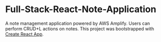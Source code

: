 # Full-Stack-React-Note-Application
A note management application powered by AWS Amplify. Users can perform CRUD+L actions on notes. 
This project was bootstrapped with [Create React App]([url](https://github.com/facebook/create-react-app)https://github.com/facebook/create-react-app).
